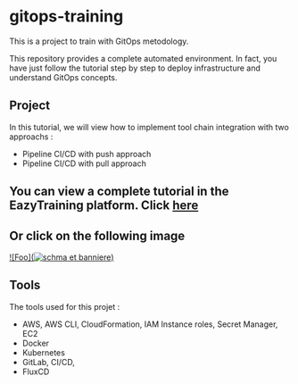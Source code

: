 # gitops-training

This is a project to train with GitOps metodology.

This repository provides a complete automated environment. In fact, you have just follow the tutorial step by step to deploy infrastructure and understand GitOps concepts.

## Project

In this tutorial, we will view how to implement tool chain integration with two approachs :
- Pipeline CI/CD with push approach 
- Pipeline CI/CD with pull approach

## You can view a complete tutorial in the EazyTraining platform. Click [here](https://bit.ly/2BzEgYy)

## Or click on the following image 

[![Foo](![schma et banniere](https://user-images.githubusercontent.com/58267422/88658340-8f5af080-d0d3-11ea-80f3-6777f4bfef10.png))](https://bit.ly/2BzEgYy)

## Tools

The tools used for this projet :
- AWS, AWS CLI, CloudFormation, IAM Instance roles, Secret Manager, EC2
- Docker 
- Kubernetes 
- GitLab, CI/CD, 
- FluxCD
